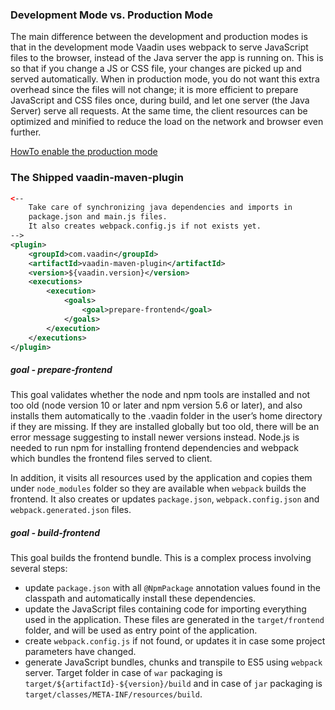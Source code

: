 ### Development Mode vs. Production Mode
The main difference between the development and production modes is that in the development mode Vaadin uses webpack to serve JavaScript files to the browser, instead of the Java server the app is running on. This is so that if you change a JS or CSS file, your changes are picked up and served automatically. When in production mode, you do not want this extra overhead since the files will not change; it is more efficient to prepare JavaScript and CSS files once, during build, and let one server (the Java Server) serve all requests. At the same time, the client resources can be optimized and minified to reduce the load on the network and browser even further.

[HowTo enable the production mode](https://vaadin.com/docs/v14/guide/production)

### The Shipped vaadin-maven-plugin
```xml
<--
    Take care of synchronizing java dependencies and imports in
    package.json and main.js files.
    It also creates webpack.config.js if not exists yet.
-->
<plugin>
    <groupId>com.vaadin</groupId>
    <artifactId>vaadin-maven-plugin</artifactId>
    <version>${vaadin.version}</version>
    <executions>
        <execution>
            <goals>
                <goal>prepare-frontend</goal>
            </goals>
        </execution>
    </executions>
</plugin>
```
##### goal - prepare-frontend
This goal validates whether the node and npm tools are installed and not too old (node version 10 or later and npm version 5.6 or later), and also installs them automatically to the .vaadin folder in the user’s home directory if they are missing. If they are installed globally but too old, there will be an error message suggesting to install newer versions instead. Node.js is needed to run npm for installing frontend dependencies and webpack which bundles the frontend files served to client.

In addition, it visits all resources used by the application and copies them under `node_modules` folder so they are available when `webpack` builds the frontend. It also creates or updates `package.json`, `webpack.config.json` and `webpack.generated.json` files.


##### goal - build-frontend
This goal builds the frontend bundle. This is a complex process involving several steps:
- update `package.json` with all `@NpmPackage` annotation values found in the classpath and automatically install these dependencies.
- update the JavaScript files containing code for importing everything used in the application. These files are generated in the `target/frontend` folder, and will be used as entry point of the application.
- create `webpack.config.js` if not found, or updates it in case some project parameters have changed.
- generate JavaScript bundles, chunks and transpile to ES5 using `webpack` server. Target folder in case of `war` packaging is `target/${artifactId}-${version}/build` and in case of `jar` packaging is `target/classes/META-INF/resources/build`.